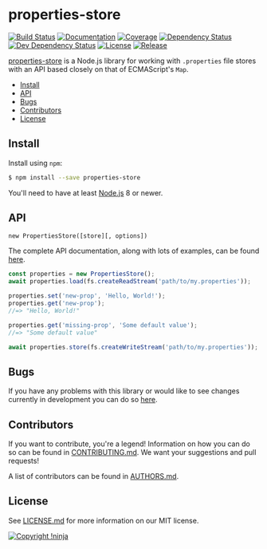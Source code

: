 # properties-store

[![Build Status](https://img.shields.io/travis/NotNinja/properties-store/develop.svg?style=flat-square)](https://travis-ci.org/NotNinja/properties-store)
[![Documentation](https://img.shields.io/badge/docs-online-brightgreen.svg?style=flat-square)](https://github.com/NotNinja/properties-store/blob/master/docs/api.md)
[![Coverage](https://img.shields.io/codecov/c/github/NotNinja/properties-store/develop.svg?style=flat-square)](https://codecov.io/gh/NotNinja/properties-store)
[![Dependency Status](https://img.shields.io/david/NotNinja/properties-store.svg?style=flat-square)](https://david-dm.org/NotNinja/properties-store)
[![Dev Dependency Status](https://img.shields.io/david/dev/NotNinja/properties-store.svg?style=flat-square)](https://david-dm.org/NotNinja/properties-store?type=dev)
[![License](https://img.shields.io/npm/l/properties-store.svg?style=flat-square)](https://github.com/NotNinja/properties-store/blob/master/LICENSE.md)
[![Release](https://img.shields.io/npm/v/properties-store.svg?style=flat-square)](https://www.npmjs.com/package/properties-store)

[properties-store](https://github.com/NotNinja/properties-store) is a Node.js library for working with `.properties`
file stores with an API based closely on that of ECMAScript's `Map`.

* [Install](#install)
* [API](#api)
* [Bugs](#bugs)
* [Contributors](#contributors)
* [License](#license)

## Install

Install using `npm`:

``` bash
$ npm install --save properties-store
```

You'll need to have at least [Node.js](https://nodejs.org) 8 or newer.

## API

    new PropertiesStore([store][, options])

The complete API documentation, along with lots of examples, can be found
[here](https://github.com/NotNinja/properties-store/blob/master/docs/api.md).

``` javascript
const properties = new PropertiesStore();
await properties.load(fs.createReadStream('path/to/my.properties'));

properties.set('new-prop', 'Hello, World!');
properties.get('new-prop');
//=> "Hello, World!"

properties.get('missing-prop', 'Some default value');
//=> "Some default value"

await properties.store(fs.createWriteStream('path/to/my.properties'));
```

## Bugs

If you have any problems with this library or would like to see changes currently in development you can do so
[here](https://github.com/NotNinja/properties-store/issues).

## Contributors

If you want to contribute, you're a legend! Information on how you can do so can be found in
[CONTRIBUTING.md](https://github.com/NotNinja/properties-store/blob/master/CONTRIBUTING.md). We want your suggestions
and pull requests!

A list of contributors can be found in
[AUTHORS.md](https://github.com/NotNinja/properties-store/blob/master/AUTHORS.md).

## License

See [LICENSE.md](https://github.com/NotNinja/properties-store/raw/master/LICENSE.md) for more information on our MIT
license.

[![Copyright !ninja](https://cdn.rawgit.com/NotNinja/branding/master/assets/copyright/base/not-ninja-copyright-372x50.png)](https://not.ninja)
